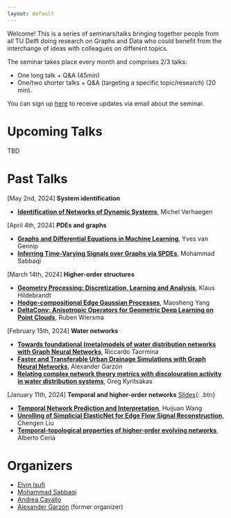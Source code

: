 ```yaml
---
layout: default
---
```


Welcome! This is a series of seminars/talks bringing together people from all TU Delft doing research on Graphs and Data who could benefit from the interchange of ideas with colleagues on different topics.  

The seminar takes place every month and comprises 2/3 talks:
- One long talk + Q&A (45min)
- One/two shorter talks + Q&A (targeting a specific topic/research) (20 min).

You can sign up [here](https://forms.office.com/pages/responsepage.aspx?id=TVJuCSlpMECM04q0LeCIewbAA7RP87dNtvNVETSiRPZUODZGSzBRM1FTM09JWjlLTlVTVTgzRjFKUi4u) to receive updates via email about the seminar.


# Upcoming Talks

TBD

# Past Talks

[May 2nd, 2024] **System identification**
- [**Identification of Networks of Dynamic Systems**](./past_talks/20240502.md), Michel Verhaegen

[April 4th, 2024] **PDEs and graphs**
- [**Graphs and Differential Equations in Machine Learning**](./past_talks/20240404.md), Yves van Gennip
- [**Inferring Time-Varying Signals over Graphs via SPDEs**](./past_talks/20240404.md), Mohammad Sabbaqi

[March 14th, 2024] **Higher-order structures**
- [**Geometry Processing: Discretization, Learning and Analysis**](./past_talks/20240314.md), Klaus Hildebrandt
- [**Hodge-compositional Edge Gaussian Processes**](./past_talks/20240314.md), Maosheng Yang
- [**DeltaConv: Anisotropic Operators for Geometric Deep Learning on Point Clouds**](./past_talks/20240314.md), Ruben Wiersma

[February 15th, 2024] **Water networks**
- [**Towards foundational (meta)models of water distribution networks with Graph Neural Networks**](./past_talks/20240215.md), Riccardo Taormina
- [**Faster and Transferable Urban Drainage Simulations with Graph Neural Networks**](./past_talks/20240215.md), Alexander Garzón
- [**Relating complex network theory metrics with discolouration activity in water distribution systems**](./past_talks/20240215.md), Greg Kyritsakas

[January 11th, 2024] **Temporal and higher-order networks** [Slides](https://surfdrive.surf.nl/files/index.php/s/EFBE4vLunF3JYaC){: .btn}
- [**Temporal Network Prediction and Interpretation**](./past_talks/20240111.md), Huijuan Wang
- [**Unrolling of Simplicial ElasticNet for Edge Flow Signal Reconstruction**](./past_talks/20240111.md), Chengen Liu
- [**Temporal-topological properties of higher-order evolving networks**](./past_talks/20240111.md), Alberto Ceria


# Organizers

- [Elvin Isufi](https://sites.google.com/site/elvinisufihp/)
- [Mohammad Sabbaqi](https://www.tudelft.nl/en/ewi/over-de-faculteit/afdelingen/intelligent-systems/multimedia-computing/people/mohammad-sabbaqi)
- [Andrea Cavallo](https://www.tudelft.nl/ewi/over-de-faculteit/afdelingen/intelligent-systems/multimedia-computing/people/andrea-cavallo)
- [Alexander Garzón](https://www.tudelft.nl/en/staff/j.a.garzondiaz/?cHash=179501011185fb0c281345f9391fef44) (former organizer)

<!-- 
Text can be **bold**, _italic_, or ~~strikethrough~~.

[Link to another page](./another-page.html).

There should be whitespace between paragraphs.

There should be whitespace between paragraphs. We recommend including a README, or a file with information about your project.

# Header 1

This is a normal paragraph following a header. GitHub is a code hosting platform for version control and collaboration. It lets you and others work together on projects from anywhere.

## Header 2

> This is a blockquote following a header.
>
> When something is important enough, you do it even if the odds are not in your favor.

### Header 3

```js
// Javascript code with syntax highlighting.
var fun = function lang(l) {
  dateformat.i18n = require('./lang/' + l)
  return true;
}
```

```ruby
# Ruby code with syntax highlighting
GitHubPages::Dependencies.gems.each do |gem, version|
  s.add_dependency(gem, "= #{version}")
end
```

#### Header 4

*   This is an unordered list following a header.
*   This is an unordered list following a header.
*   This is an unordered list following a header.

##### Header 5

1.  This is an ordered list following a header.
2.  This is an ordered list following a header.
3.  This is an ordered list following a header.

###### Header 6

| head1        | head two          | three |
|:-------------|:------------------|:------|
| ok           | good swedish fish | nice  |
| out of stock | good and plenty   | nice  |
| ok           | good `oreos`      | hmm   |
| ok           | good `zoute` drop | yumm  |

### There's a horizontal rule below this.

* * *

### Here is an unordered list:

*   Item foo
*   Item bar
*   Item baz
*   Item zip

### And an ordered list:

1.  Item one
1.  Item two
1.  Item three
1.  Item four

### And a nested list:

- level 1 item
  - level 2 item
  - level 2 item
    - level 3 item
    - level 3 item
- level 1 item
  - level 2 item
  - level 2 item
  - level 2 item
- level 1 item
  - level 2 item
  - level 2 item
- level 1 item

### Small image

![Octocat](https://github.githubassets.com/images/icons/emoji/octocat.png)

### Large image

![Branching](https://guides.github.com/activities/hello-world/branching.png)


### Definition lists can be used with HTML syntax.

<dl>
<dt>Name</dt>
<dd>Godzilla</dd>
<dt>Born</dt>
<dd>1952</dd>
<dt>Birthplace</dt>
<dd>Japan</dd>
<dt>Color</dt>
<dd>Green</dd>
</dl>

```
Long, single-line code blocks should not wrap. They should horizontally scroll if they are too long. This line should be long enough to demonstrate this.
```

```
The final element.
``` -->
